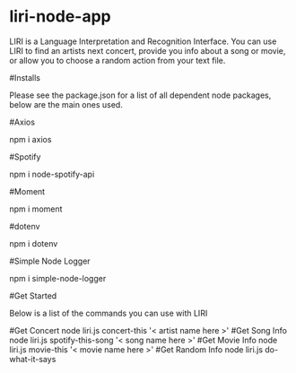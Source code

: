 # liri-node-app

LIRI is a Language Interpretation and Recognition Interface. You can use LIRI to find an artists next concert, provide you info about a song or movie, or allow you to choose a random action from your text file.

#Installs

Please see the package.json for a list of all dependent node packages, below are the main ones used.

#Axios

npm i axios

#Spotify

npm i node-spotify-api

#Moment

npm i moment

#dotenv

npm i dotenv

#Simple Node Logger

npm i simple-node-logger

#Get Started

Below is a list of the commands you can use with LIRI

#Get Concert
node liri.js concert-this '< artist name here >'
#Get Song Info
node liri.js spotify-this-song '< song name here >'
#Get Movie Info
node liri.js movie-this '< movie name here >'
#Get Random Info
node liri.js do-what-it-says